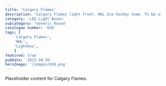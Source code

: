 ```yaml
---
title: 'Calgary Flames'
description: 'Calgary Flames light front. NHL Ice hockey team. To be used with the generic round housing.'
category: 'LED Light Boxes'
subcategory: 'Generic Round'
catalogue number: '038'
tags: [
    'Calgary Flames', 
    'NHL',
    'Lightbox', 
    ]
featured: true
pubDate: '2023-10-20'
heroImage: '/images/038.png'
---
```


Placeholder content for Calgary Flames.